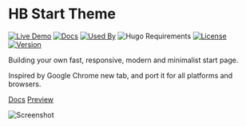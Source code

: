 # HB Start Theme

[![Live Demo](https://img.shields.io/badge/demo-green?style=flat-square)](https://start.hbstack.dev/)
[![Docs](https://img.shields.io/badge/docs-blue?style=flat-square)](https://hbstack.dev/en/themes/start/)
[![Used By](https://img.shields.io/badge/dynamic/json?color=success&label=used+by&query=repositories_humanize&logo=hugo&style=flat-square&url=https://api.razonyang.com/v1/github/dependents/hbstack/theme-start)](https://github.com/hbstack/theme-start/network/dependents)
![Hugo Requirements](https://img.shields.io/badge/dynamic/json?color=important&label=requirements&query=requirements&logo=hugo&style=flat-square&url=https://api.razonyang.com/v1/hugo/modules/github.com/hbstack/theme-start)
[![License](https://img.shields.io/github/license/hbstack/theme-start?style=flat-square)](https://github.com/hbstack/theme-start/blob/main/LICENSE)
[![Version](https://img.shields.io/github/v/tag/hbstack/theme-start?label=version&style=flat-square)](https://github.com/hbstack/theme-start/tags)

Building your own fast, responsive, modern and minimalist start page.

Inspired by Google Chrome new tab, and port it for all platforms and browsers.

[Docs](https://hbstack.dev/en/themes/start/) [Preview](https://start.hbstack.dev/)

![Screenshot](https://raw.githubusercontent.com/hbstack/theme-start/main/images/screenshot.png)
